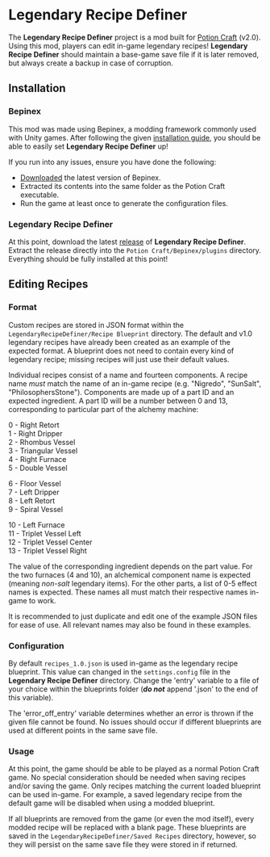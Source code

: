 # Legendary Recipe Definer
The **Legendary Recipe Definer** project is a mod built for [Potion Craft](https://store.steampowered.com/app/1210320/Potion_Craft_Alchemist_Simulator/) (v2.0). Using this mod, players can edit in-game legendary recipes! **Legendary Recipe Definer** should maintain a base-game save file if it is later removed, but always create a backup in case of corruption.

## Installation
### Bepinex
This mod was made using Bepinex, a modding framework commonly used with Unity games. After following the given [installation guide](https://docs.bepinex.dev/articles/user_guide/installation/index.html), you should be able to easily set **Legendary Recipe Definer** up!

If you run into any issues, ensure you have done the following:
* [Downloaded](https://github.com/BepInEx/BepInEx/releases) the latest version of Bepinex.
* Extracted its contents into the same folder as the Potion Craft executable.
* Run the game at least once to generate the configuration files.

### Legendary Recipe Definer
At this point, download the latest [release](https://github.com/glyph07/LegendaryRecipeDefiner/releases) of **Legendary Recipe Definer**. Extract the release directly into the `Potion Craft/Bepinex/plugins` directory. Everything should be fully installed at this point!

## Editing Recipes
### Format
Custom recipes are stored in JSON format within the `LegendaryRecipeDefiner/Recipe Blueprint` directory. The default and v1.0 legendary recipes have already been created as an example of the expected format. A blueprint does not need to contain every kind of legendary recipe; missing recipes will just use their default values.

Individual recipes consist of a name and fourteen components. A recipe name *must* match the name of an in-game recipe (e.g. "Nigredo", "SunSalt", "PhilosophersStone"). Components are made up of a part ID and an expected ingredient. A part ID will be a number between 0 and 13, corresponding to particular part of the alchemy machine:

0 - Right Retort
<br>1 - Right Dripper
<br>2 - Rhombus Vessel
<br>3 - Triangular Vessel
<br>4 - Right Furnace
<br>5 - Double Vessel

6 - Floor Vessel
<br>7 - Left Dripper
<br>8 - Left Retort
<br>9 - Spiral Vessel

10 - Left Furnace
<br>11 - Triplet Vessel Left
<br>12 - Triplet Vessel Center
<br>13 - Triplet Vessel Right

The value of the corresponding ingredient depends on the part value. For the two furnaces (4 and 10), an alchemical component name is expected (meaning *non-salt* legendary items). For the other parts, a list of 0-5 effect names is expected. These names all must match their respective names in-game to work.

It is recommended to just duplicate and edit one of the example JSON files for ease of use. All relevant names may also be found in these examples.

### Configuration
By default `recipes_1.0.json` is used in-game as the legendary recipe blueprint. This value can changed in the `settings.config` file in the **Legendary Recipe Definer** directory. Change the 'entry' variable to a file of your choice within the blueprints folder (***do not*** append '.json' to the end of this variable).

The 'error_off_entry' variable determines whether an error is thrown if the given file cannot be found. No issues should occur if different blueprints are used at different points in the same save file.

### Usage
At this point, the game should be able to be played as a normal Potion Craft game. No special consideration should be needed when saving recipes and/or saving the game. Only recipes matching the current loaded blueprint can be used in-game. For example, a saved legendary recipe from the default game will be disabled when using a modded blueprint.

If all blueprints are removed from the game (or even the mod itself), every modded recipe will be replaced with a blank page. These blueprints are saved in the `LegendaryRecipeDefiner/Saved Recipes` directory, however, so they will persist on the same save file they were stored in if returned.
